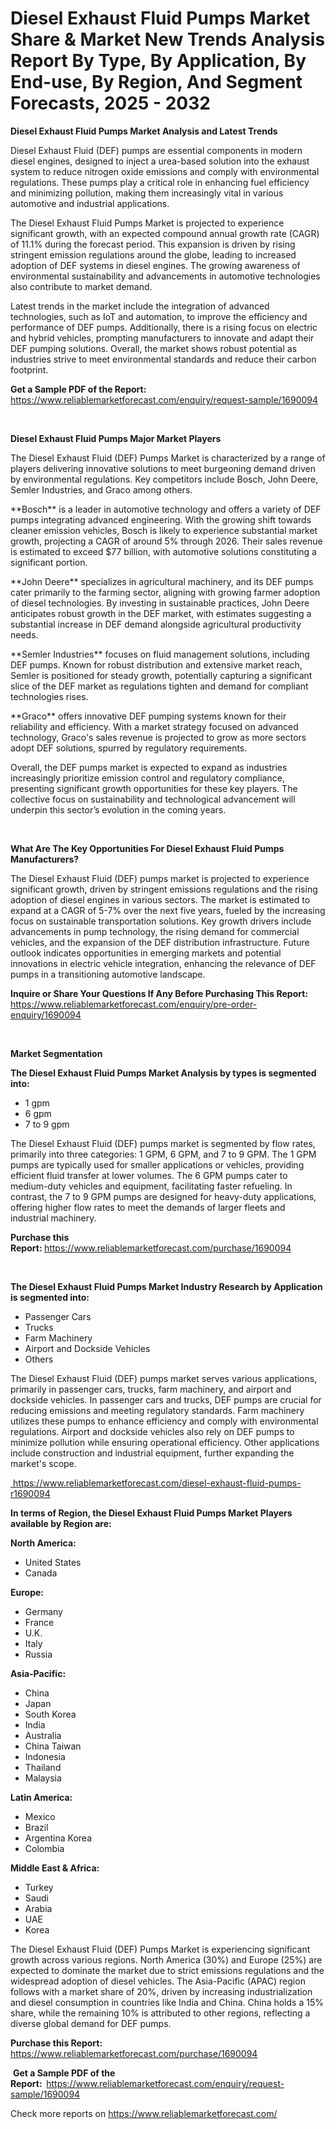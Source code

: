 <p><h1>Diesel Exhaust Fluid Pumps Market Share & Market New Trends Analysis Report By Type, By Application, By End-use, By Region, And Segment Forecasts, 2025 - 2032</h1></p><p><strong>Diesel Exhaust Fluid Pumps Market Analysis and Latest Trends</strong></p>
<p><p>Diesel Exhaust Fluid (DEF) pumps are essential components in modern diesel engines, designed to inject a urea-based solution into the exhaust system to reduce nitrogen oxide emissions and comply with environmental regulations. These pumps play a critical role in enhancing fuel efficiency and minimizing pollution, making them increasingly vital in various automotive and industrial applications.</p><p>The Diesel Exhaust Fluid Pumps Market is projected to experience significant growth, with an expected compound annual growth rate (CAGR) of 11.1% during the forecast period. This expansion is driven by rising stringent emission regulations around the globe, leading to increased adoption of DEF systems in diesel engines. The growing awareness of environmental sustainability and advancements in automotive technologies also contribute to market demand.</p><p>Latest trends in the market include the integration of advanced technologies, such as IoT and automation, to improve the efficiency and performance of DEF pumps. Additionally, there is a rising focus on electric and hybrid vehicles, prompting manufacturers to innovate and adapt their DEF pumping solutions. Overall, the market shows robust potential as industries strive to meet environmental standards and reduce their carbon footprint.</p></p>
<p><strong>Get a Sample PDF of the Report:&nbsp;</strong> <a href="https://www.reliablemarketforecast.com/enquiry/request-sample/1690094?utm_campaign=3381&utm_medium=2&utm_source=Github&utm_content=ia&utm_term=26032025&utm_id=diesel-exhaust-fluid-pumps">https://www.reliablemarketforecast.com/enquiry/request-sample/1690094</a></p>
<p>&nbsp;</p>
<p><strong>Diesel Exhaust Fluid Pumps Major Market Players</strong></p>
<p><p>The Diesel Exhaust Fluid (DEF) Pumps Market is characterized by a range of players delivering innovative solutions to meet burgeoning demand driven by environmental regulations. Key competitors include Bosch, John Deere, Semler Industries, and Graco among others.</p><p>**Bosch** is a leader in automotive technology and offers a variety of DEF pumps integrating advanced engineering. With the growing shift towards cleaner emission vehicles, Bosch is likely to experience substantial market growth, projecting a CAGR of around 5% through 2026. Their sales revenue is estimated to exceed $77 billion, with automotive solutions constituting a significant portion.</p><p>**John Deere** specializes in agricultural machinery, and its DEF pumps cater primarily to the farming sector, aligning with growing farmer adoption of diesel technologies. By investing in sustainable practices, John Deere anticipates robust growth in the DEF market, with estimates suggesting a substantial increase in DEF demand alongside agricultural productivity needs.</p><p>**Semler Industries** focuses on fluid management solutions, including DEF pumps. Known for robust distribution and extensive market reach, Semler is positioned for steady growth, potentially capturing a significant slice of the DEF market as regulations tighten and demand for compliant technologies rises.</p><p>**Graco** offers innovative DEF pumping systems known for their reliability and efficiency. With a market strategy focused on advanced technology, Graco's sales revenue is projected to grow as more sectors adopt DEF solutions, spurred by regulatory requirements.</p><p>Overall, the DEF pumps market is expected to expand as industries increasingly prioritize emission control and regulatory compliance, presenting significant growth opportunities for these key players. The collective focus on sustainability and technological advancement will underpin this sector’s evolution in the coming years.</p></p>
<p>&nbsp;</p>
<p><strong>What Are The Key Opportunities For Diesel Exhaust Fluid Pumps Manufacturers?</strong></p>
<p><p>The Diesel Exhaust Fluid (DEF) pumps market is projected to experience significant growth, driven by stringent emissions regulations and the rising adoption of diesel engines in various sectors. The market is estimated to expand at a CAGR of 5-7% over the next five years, fueled by the increasing focus on sustainable transportation solutions. Key growth drivers include advancements in pump technology, the rising demand for commercial vehicles, and the expansion of the DEF distribution infrastructure. Future outlook indicates opportunities in emerging markets and potential innovations in electric vehicle integration, enhancing the relevance of DEF pumps in a transitioning automotive landscape.</p></p>
<p><strong>Inquire or Share Your Questions If Any Before Purchasing This Report:</strong> <a href="https://www.reliablemarketforecast.com/enquiry/pre-order-enquiry/1690094?utm_campaign=3381&utm_medium=2&utm_source=Github&utm_content=ia&utm_term=26032025&utm_id=diesel-exhaust-fluid-pumps">https://www.reliablemarketforecast.com/enquiry/pre-order-enquiry/1690094</a></p>
<p>&nbsp;</p>
<p><strong>Market Segmentation</strong></p>
<p><strong>The Diesel Exhaust Fluid Pumps Market Analysis by types is segmented into:</strong></p>
<p><ul><li>1 gpm</li><li>6 gpm</li><li>7 to 9 gpm</li></ul></p>
<p><p>The Diesel Exhaust Fluid (DEF) pumps market is segmented by flow rates, primarily into three categories: 1 GPM, 6 GPM, and 7 to 9 GPM. The 1 GPM pumps are typically used for smaller applications or vehicles, providing efficient fluid transfer at lower volumes. The 6 GPM pumps cater to medium-duty vehicles and equipment, facilitating faster refueling. In contrast, the 7 to 9 GPM pumps are designed for heavy-duty applications, offering higher flow rates to meet the demands of larger fleets and industrial machinery.</p></p>
<p><strong>Purchase this Report:&nbsp;</strong><a href="https://www.reliablemarketforecast.com/purchase/1690094?utm_campaign=3381&utm_medium=2&utm_source=Github&utm_content=ia&utm_term=26032025&utm_id=diesel-exhaust-fluid-pumps">https://www.reliablemarketforecast.com/purchase/1690094</a></p>
<p>&nbsp;</p>
<p><strong>The Diesel Exhaust Fluid Pumps Market Industry Research by Application is segmented into:</strong></p>
<p><ul><li>Passenger Cars</li><li>Trucks</li><li>Farm Machinery</li><li>Airport and Dockside Vehicles</li><li>Others</li></ul></p>
<p><p>The Diesel Exhaust Fluid (DEF) pumps market serves various applications, primarily in passenger cars, trucks, farm machinery, and airport and dockside vehicles. In passenger cars and trucks, DEF pumps are crucial for reducing emissions and meeting regulatory standards. Farm machinery utilizes these pumps to enhance efficiency and comply with environmental regulations. Airport and dockside vehicles also rely on DEF pumps to minimize pollution while ensuring operational efficiency. Other applications include construction and industrial equipment, further expanding the market's scope.</p></p>
<p><a href="https://www.reliablemarketforecast.com/diesel-exhaust-fluid-pumps-r1690094?utm_campaign=3381&utm_medium=2&utm_source=Github&utm_content=ia&utm_term=26032025&utm_id=diesel-exhaust-fluid-pumps">&nbsp;https://www.reliablemarketforecast.com/diesel-exhaust-fluid-pumps-r1690094</a></p>
<p><strong>In terms of Region, the Diesel Exhaust Fluid Pumps Market Players available by Region are:</strong></p>
<p>
    <p> <strong> North America: </strong>
        <ul>
            <li>United States</li>
            <li>Canada</li>
        </ul>
        </p> 
    <p> <strong> Europe: </strong>
        <ul>
            <li>Germany</li>
            <li>France</li>
            <li>U.K.</li>
            <li>Italy</li>
            <li>Russia</li>
        </ul>
        </p> 
    <p> <strong> Asia-Pacific: </strong>
        <ul>
            <li>China</li>
            <li>Japan</li>
            <li>South Korea</li>
            <li>India</li>
            <li>Australia</li>
            <li>China Taiwan</li>
            <li>Indonesia</li>
            <li>Thailand</li>
            <li>Malaysia</li>
        </ul>
        </p> 
    <p> <strong> Latin America: </strong>
        <ul>
            <li>Mexico</li>
            <li>Brazil</li>
            <li>Argentina Korea</li>
            <li>Colombia</li>
        </ul>
        </p> 
    <p> <strong> Middle East & Africa: </strong>
        <ul>
            <li>Turkey</li>
            <li>Saudi</li>
            <li>Arabia</li>
            <li>UAE</li>
            <li>Korea</li>
        </ul>
    </p>
    </p>
<p><p>The Diesel Exhaust Fluid (DEF) Pumps Market is experiencing significant growth across various regions. North America (30%) and Europe (25%) are expected to dominate the market due to strict emissions regulations and the widespread adoption of diesel vehicles. The Asia-Pacific (APAC) region follows with a market share of 20%, driven by increasing industrialization and diesel consumption in countries like India and China. China holds a 15% share, while the remaining 10% is attributed to other regions, reflecting a diverse global demand for DEF pumps.</p></p>
<p><strong>Purchase this Report: </strong><a href="https://www.reliablemarketforecast.com/purchase/1690094?utm_campaign=3381&utm_medium=2&utm_source=Github&utm_content=ia&utm_term=26032025&utm_id=diesel-exhaust-fluid-pumps">https://www.reliablemarketforecast.com/purchase/1690094</a></p>
<p>&nbsp;<strong>Get a Sample PDF of the Report:&nbsp;&nbsp;</strong><a href="https://www.reliablemarketforecast.com/enquiry/request-sample/1690094?utm_campaign=3381&utm_medium=2&utm_source=Github&utm_content=ia&utm_term=26032025&utm_id=diesel-exhaust-fluid-pumps">https://www.reliablemarketforecast.com/enquiry/request-sample/1690094</a></p>
<p><strong></strong></p>
<p>Check more reports on <a href="https://www.reliablemarketforecast.com/?utm_campaign=3381&utm_medium=2&utm_source=Github&utm_content=ia&utm_term=26032025&utm_id=diesel-exhaust-fluid-pumps">https://www.reliablemarketforecast.com/</a></p>